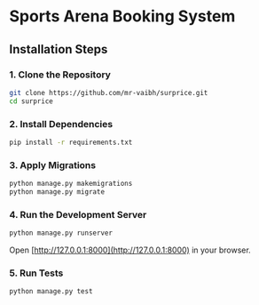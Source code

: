 # Sports Arena Booking System

## Installation Steps

### 1. Clone the Repository
```bash
git clone https://github.com/mr-vaibh/surprice.git
cd surprice
```

### 2. Install Dependencies
```bash
pip install -r requirements.txt
```

### 3. Apply Migrations
```bash
python manage.py makemigrations
python manage.py migrate
```

### 4. Run the Development Server
```bash
python manage.py runserver
```
Open [http://127.0.0.1:8000](http://127.0.0.1:8000) in your browser.


### 5. Run Tests
```bash
python manage.py test
```
